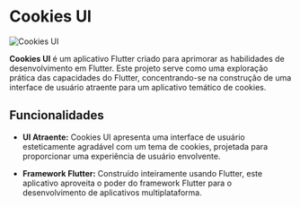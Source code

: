 # Cookies UI

![Cookies UI](https://github.com/francovinicius/cookiesUi/blob/main/assets/appcookies.svg)

**Cookies UI** é um aplicativo Flutter criado para aprimorar as habilidades de desenvolvimento em Flutter. Este projeto serve como uma exploração prática das capacidades do Flutter, concentrando-se na construção de uma interface de usuário atraente para um aplicativo temático de cookies.

## Funcionalidades

- **UI Atraente:** Cookies UI apresenta uma interface de usuário esteticamente agradável com um tema de cookies, projetada para proporcionar uma experiência de usuário envolvente.

- **Framework Flutter:** Construído inteiramente usando Flutter, este aplicativo aproveita o poder do framework Flutter para o desenvolvimento de aplicativos multiplataforma.

